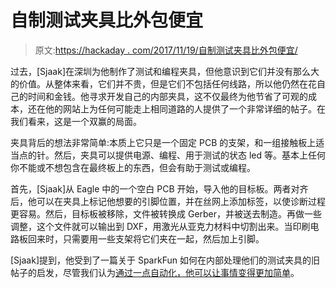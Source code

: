 # 自制测试夹具比外包便宜

> 原文:[https://hackaday . com/2017/11/19/自制测试夹具比外包便宜/](https://hackaday.com/2017/11/19/homemade-test-jig-is-cheaper-than-outsourcing/)

过去，[Sjaak]在深圳为他制作了测试和编程夹具，但他意识到它们并没有那么大的价值。从整体来看，它们并不贵，但是它们不包括任何线路，所以他仍然在花自己的时间和金钱。他寻求开发自己的内部夹具，这不仅最终为他节省了可观的成本，还在他的网站上为任何可能走上相同道路的人提供了一个非常详细的帖子。在我们看来，这是一个双赢的局面。

夹具背后的想法非常简单:本质上它只是一个固定 PCB 的支架，和一组接触板上适当点的针。然后，夹具可以提供电源、编程、用于测试的状态 led 等。基本上任何你不能或不想包含在最终板上的东西，但会有助于测试或编程。

首先，[Sjaak]从 Eagle 中的一个空白 PCB 开始，导入他的目标板。两者对齐后，他可以在夹具上标记他想要的引脚位置，并在丝网上添加标签，以使诊断过程更容易。然后，目标板被移除，文件被转换成 Gerber，并被送去制造。再做一些调整，这个文件就可以输出到 DXF，用激光从亚克力材料中切割出来。当印刷电路板回来时，只需要用一些支架将它们夹在一起，然后加上引脚。

[Sjaak]提到，他受到了一篇关于 SparkFun 如何在内部处理他们的测试夹具的旧帖子的启发，尽管我们认为[通过一点自动化，他可以让事情变得更加简单](https://hackaday.com/2013/06/10/automated-programming-and-testing-jig-built-with-raspberry-pi/)。